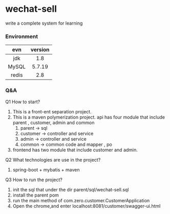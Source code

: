 # wechat-sell
write a complete system for learning   

### Environment

| evn   | version |    
| :---:  | :---:  | 
| jdk   | 1.8    | 
| MySQL | 5.7.19 | 
| redis | 2.8    | 




 
### Q&A
Q1 How to start?
1. This is a front-ent separation project.
2. This is a maven polymerization project.
   api has four module that include parent , customer, admin and common
   1. parent -> sql
   2. customer -> controller and service
   3. admin -> controller and service
   4. common -> common code and mapper , po 
3. frontend has two module that include customer and admin.

Q2 What technologies are use in the project?  
1. spring-boot + mybatis + maven

Q3 How to run the project?   
1. init the sql that under the dir parent/sql/wechat-sell.sql
2. install the parent pom
3. run the main method of com.zero.customer.CustomerApplication
4. Open the chrome,and enter localhost:8081/customer/swagger-ui.html
